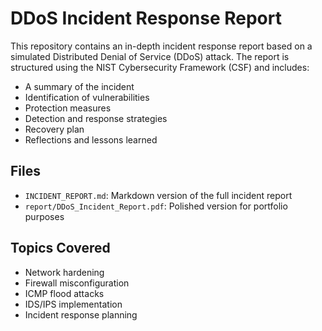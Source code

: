 # DDoS Incident Response Report

This repository contains an in-depth incident response report based on a simulated Distributed Denial of Service (DDoS) attack. The report is structured using the NIST Cybersecurity Framework (CSF) and includes:

- A summary of the incident
- Identification of vulnerabilities
- Protection measures
- Detection and response strategies
- Recovery plan
- Reflections and lessons learned

## Files

- `INCIDENT_REPORT.md`: Markdown version of the full incident report
- `report/DDoS_Incident_Report.pdf`: Polished version for portfolio purposes

## Topics Covered

- Network hardening
- Firewall misconfiguration
- ICMP flood attacks
- IDS/IPS implementation
- Incident response planning
